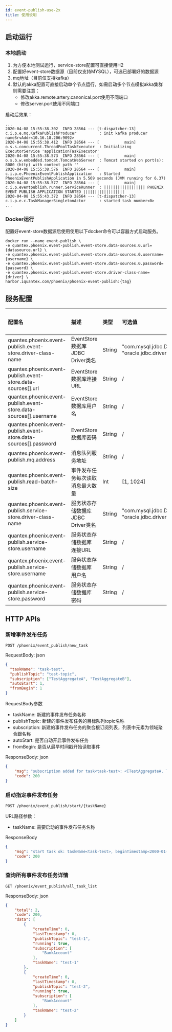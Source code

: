 ```yaml
---
id: event-publish-use-2x
title: 使用说明
---
```


## 启动运行

### 本地启动

1. 为方便本地测试运行，service-store配置可直接使用H2
2. 配置好event-store数据源（目前仅支持MYSQL），可选已部署好的数据源
3. mq地址（目前仅支持kafka）
4. 默认的akka配置可直接启动单个节点运行，如需启动多个节点模拟akka集群则需要注意：
    * 修改akka.remote.artery.canonical.port使用不同端口
    * 修改server.port使用不同端口

启动后效果：

```log
...
2020-04-08 15:55:38.302  INFO 28564 --- [t-dispatcher-13] c.i.p.e.mq.KafkaPublishProducer          : init kafka producer nameSrvAddr<10.16.18.206:9092>
2020-04-08 15:55:38.412  INFO 28564 --- [           main] o.s.s.concurrent.ThreadPoolTaskExecutor  : Initializing ExecutorService 'applicationTaskExecutor'
2020-04-08 15:55:38.573  INFO 28564 --- [           main] o.s.b.w.embedded.tomcat.TomcatWebServer  : Tomcat started on port(s): 8080 (http) with context path ''
2020-04-08 15:55:38.576  INFO 28564 --- [           main] c.i.p.e.PhoenixEventPublishApplication   : Started PhoenixEventPublishApplication in 5.569 seconds (JVM running for 6.37)
2020-04-08 15:55:38.577  INFO 28564 --- [           main] c.i.p.eventpublish.runner.ServiceRunner  : |||||||||||||||||| PHOENIX EVENT PUBLISH APPLICATION STARTED ||||||||||||||||||
2020-04-08 15:55:43.372  INFO 28564 --- [t-dispatcher-13] c.i.p.e.c.TaskManagerSingletonActor      : started task number<0>
...
```

### Docker运行

配置好event-store数据源后使用使用以下docker命令可以容器方式启动服务。

```shell
docker run --name event-publish \
-e quantex.phoenix.event-publish.event-store.data-sources.0.url={datasource.url} \
-e quantex.phoenix.event-publish.event-store.data-sources.0.username={username} \
-e quantex.phoenix.event-publish.event-store.data-sources.0.password={password} \
-e quantex.phoenix.event-publish.event-store.driver-class-name={driver} \
harbor.iquantex.com/phoenix/phoenix-event-publish:{tag}
```

## 服务配置

| **配置名** | **描述** | **类型** | **可选值** | **默认值** |  
|:----------|:---------|:--------|:----------|:----------|
| quantex.phoenix.event-publish.event-store.driver-class-name | EventStore数据库JDBC Driver类名 | String | "com.mysql.jdbc.Driver" / "oracle.jdbc.driver.OracleDriver" | 无 |
| quantex.phoenix.event-publish.event-store.data-sources[].url | EventStore数据库连接URL | String | / | 无 |
| quantex.phoenix.event-publish.event-store.data-sources[].username | EventStore数据库用户名 | String | / | 无 |
| quantex.phoenix.event-publish.event-store.data-sources[].password | EventStore数据库密码 | String | / | 无 |
| quantex.phoenix.event-publish.mq.address | 消息队列服务地址 | String | / | 无 |
| quantex.phoenix.event-publish.read-batch-size | 事件发布任务每次读取消息最大数量 | Int | [1, 1024] | 64 |
| quantex.phoenix.event-publish.service-store.driver-class-name | 服务状态存储数据库JDBC Driver类名 | String | "com.mysql.jdbc.Driver" / "oracle.jdbc.driver.OracleDriver" | 无 |
| quantex.phoenix.event-publish.service-store.username | 服务状态存储数据库 连接URL | String | / | 无 |
| quantex.phoenix.event-publish.service-store.username | 服务状态存储数据库 用户名 | String | / | 无 |
| quantex.phoenix.event-publish.service-store.password | 服务状态存储数据库 密码 | String | / | 无 |

## HTTP APIs

### 新增事件发布任务

`POST /phoenix/event_publish/new_task`

RequestBody: json

```json
{
  "taskName": "task-test",
  "publishTopic": "test-topic",
  "subscription": ["TestAggregateA", "TestAggregateB"],
  "autoStart": 1,
  "fromBegin": 1
}
```

RequestBody参数

* taskName: 新建的事件发布任务名称
* publishTopic: 新建的事件发布任务的目标队列topic名称
* subscription: 新建的事件发布任务的聚合根订阅列表，列表中元素为领域聚合跟名称
* autoStart: 是否自动开启事件发布任务
* fromBegin: 是否从最早时间戳开始读取事件

ResponseBody: json

```json
{
    "msg": "subscription added for task<task-test>: <[TestAggregateA, TestAggregateB]>",
    "code": 200
}
```

### 启动指定事件发布任务

`POST /phoenix/event_publish/start/{taskName}`

URL路径参数：

* taskName: 需要启动的事件发布任务名称

ResponseBody

```json
{
    "msg": "start task ok: taskName<task-test>, beginTimestamp<2000-01-01 00:00:00.0>",
    "code": 200
}
```

### 查询所有事件发布任务详情

`GET /phoenix/event_publish/all_task_list`

ResponseBody: json

```json
{
    "total": 2,
    "code": 200,
    "data": [
        {
            "createTime": 0,
            "lastTimestamp": 0,
            "publishTopic": "test-1",
            "running": true,
            "subscription": [
                "BankAccount"
            ],
            "taskName": "test-1"
        },
        {
            "createTime": 0,
            "lastTimestamp": 0,
            "publishTopic": "test-2",
            "running": true,
            "subscription": [
                "BankAccount"
            ],
            "taskName": "test-2"
        }
    ]
}
```
